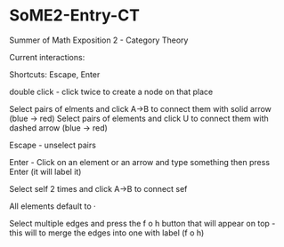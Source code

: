 # SoME2-Entry-CT

Summer of Math Exposition 2 - Category Theory

Current interactions:

Shortcuts: Escape, Enter

double click - click twice to create a node on that place

Select pairs of elments and click A->B to connect them with solid arrow (blue -> red)
Select pairs of elements and click U to connect them with dashed arrow (blue -> red)

Escape - unselect pairs

Enter - Click on an element or an arrow and type something then press Enter (it will label it)

Select self 2 times and click A->B to connect sef

All elements default to ·

Select multiple edges and press the f o h button that will appear on top - this will to merge the edges into one with label (f o h)
